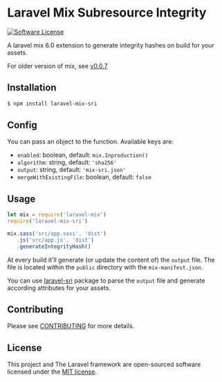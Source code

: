 # Laravel Mix Subresource Integrity

[![Software License](https://img.shields.io/badge/license-MIT-brightgreen.svg?style=flat-square)](LICENSE.md)

A laravel mix 6.0 extension to generate integrity hashes on build for your assets.

For older version of mix, see [v0.0.7](https://github.com/Elhebert/laravel-mix-sri/tree/0.0.7)

## Installation

```bash
$ npm install laravel-mix-sri
```

## Config

You can pass an object to the function. Available keys are:
- `enabled`: boolean, default: `mix.Inproduction()`
- `algorithm`: string, default: `'sha256'`
- `output`: string, default: `'mix-sri.json'`
- `mergeWithExistingFile`: boolean, default: `false`

## Usage

```js
let mix = require('laravel-mix')
require('laravel-mix-sri')

mix.sass('src/app.sass', 'dist')
   .js('src/app.js', 'dist')
   .generateIntegrityHash()
```

At every build it'll generate (or update the content of) the `output` file. The file is located within the `public` directory with the `mix-manifest.json`.

You can use [laravel-sri](https://github.com/Elhebert/laravel-sri) package to parse the `output` file and generate according attributes for your assets.

## Contributing

Please see [CONTRIBUTING](CONTRIBUTING.md) for more details.

## License

This project and The Laravel framework are open-sourced software licensed under the [MIT license](http://opensource.org/licenses/MIT).
